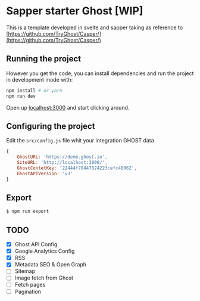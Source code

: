 # Sapper starter Ghost [WIP]

This is a template developed in svelte and sapper taking as reference to [https://github.com/TryGhost/Casper/](https://github.com/TryGhost/Casper/)


## Running the project

However you get the code, you can install dependencies and run the project in development mode with:

```bash
npm install # or yarn
npm run dev
```

Open up [localhost:3000](http://localhost:3000) and start clicking around.


## Configuring the project

Edit the `src/config.js` file whit your integration GHOST data

```javascript
{
    GhostURL: 'https://demo.ghost.io',
    SiteURL: 'http://localhost:3000/',
    GhostContetKey: '22444f78447824223cefc48062',
    GhostAPIVersion: 'v3'
}

```

## Export

```bash
$ npm run export

```

## TODO
- [X] Ghost API Config
- [X] Google Analytics Config
- [X] RSS
- [X] Metadata SEO & Open Graph
- [ ] Sitemap
- [ ] Image fetch from Ghost
- [ ] Fetch pages
- [ ] Pagination
